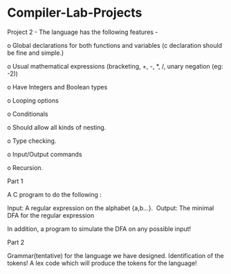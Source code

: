 # Compiler-Lab-Projects

Project 2 - 
The language has the following features - 

o Global declarations for both functions and variables (c declaration should be fine and simple.)

o Usual mathematical expressions (bracketing, +, -, *, /, unary negation (eg: -2))

o Have Integers and Boolean types

o Looping options

o Conditionals

o Should allow all kinds of nesting.

o Type checking.

o Input/Output commands

o Recursion.


Part 1 

A C program to do the following : 

Input: A regular expression on the alphabet {a,b...}. 
Output: The minimal DFA for the regular expression 

In addition, a program to simulate the DFA on any possible input!

Part 2

Grammar(tentative) for the language we have designed. 
Identification of the tokens! 
A lex code which will produce the tokens for the language!

